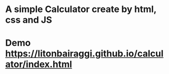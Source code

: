 # A simple Calculator create by html, css and JS
# Demo https://litonbairaggi.github.io/calculator/index.html
